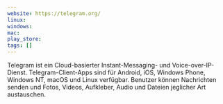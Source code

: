 ```yaml
---
website: https://telegram.org/
linux: 
windows: 
mac: 
play_store: 
tags: []
---
```

Telegram ist ein Cloud-basierter Instant-Messaging- und Voice-over-IP-Dienst. Telegram-Client-Apps sind für Android, iOS, Windows Phone, Windows NT, macOS und Linux verfügbar. Benutzer können Nachrichten senden und Fotos, Videos, Aufkleber, Audio und Dateien jeglicher Art austauschen.